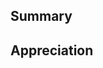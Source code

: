 <!-- Thank you for opening a pull request to Boilertowns 🙏 -->

## Summary

<!-- Explain what you're trying to archive with this pull request. -->

## Appreciation

<!-- If your create pull request to add a new boilerplate, don't forget to ⭐️ and give credit to the authors/maintainers. -->
